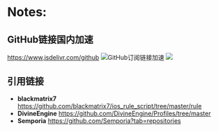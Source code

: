 # Notes:
## GitHub链接国内加速
https://www.jsdelivr.com/github
![GitHub订阅链接加速](C:\Users\Song\Desktop\Migrate_from_GitHub_to_jsDelivr.png)
![](C:\Users\Song\Desktop\Migrate_from_GitHub_to_jsDelivr.png)
## 引用链接
+ **blackmatrix7**
https://github.com/blackmatrix7/ios_rule_script/tree/master/rule
+ **DivineEngine**
https://github.com/DivineEngine/Profiles/tree/master
+ **Semporia**
https://github.com/Semporia?tab=repositories
